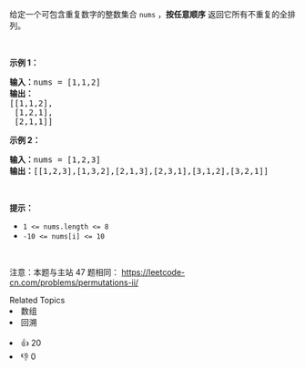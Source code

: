 <p>给定一个可包含重复数字的整数集合&nbsp;<code>nums</code> ，<strong>按任意顺序</strong> 返回它所有不重复的全排列。</p>

<p>&nbsp;</p>

<p><strong>示例 1：</strong></p>

<pre>
<strong>输入：</strong>nums = [1,1,2]
<strong>输出：</strong>
[[1,1,2],
 [1,2,1],
 [2,1,1]]
</pre>

<p><strong>示例 2：</strong></p>

<pre>
<strong>输入：</strong>nums = [1,2,3]
<strong>输出：</strong>[[1,2,3],[1,3,2],[2,1,3],[2,3,1],[3,1,2],[3,2,1]]
</pre>

<p>&nbsp;</p>

<p><strong>提示：</strong></p>

<ul>
	<li><code>1 &lt;= nums.length &lt;= 8</code></li>
	<li><code>-10 &lt;= nums[i] &lt;= 10</code></li>
</ul>

<p>&nbsp;</p>

<p><meta charset="UTF-8" />注意：本题与主站 47&nbsp;题相同：&nbsp;<a href="https://leetcode-cn.com/problems/permutations-ii/">https://leetcode-cn.com/problems/permutations-ii/</a></p>
<div><div>Related Topics</div><div><li>数组</li><li>回溯</li></div></div><br><div><li>👍 20</li><li>👎 0</li></div>